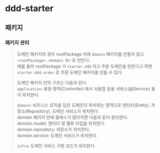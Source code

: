 # ddd-starter

## 패키지
### 패키지 관리
> 도메인 패키지의 경우 rootPackage 아래 `domain` 패키지를 만들지 않고 `<rootPackage>.<domain 명>` 로 만든다.    
> 예를 들어 rootPackage 가 `starter.ddd` 이고 주문 도메인을 만든다고 하면 `starter.ddd.order` 로 주문 도메인 패키지를
> 만들 수 있다.  
> 
> 도메인 패키지 안의 구조는 다음과 같다.  
> `application`: 표현 영역(Controller) 에서 사용할 응용 서비스(@Service) 들이 위치한다.
> 
> `domain`: 비즈니스 로직을 담은 도메인이 위치하는 영역으로 엔티티(Entity), 저장소(Repository), 도메인 서비스가 위치한다.  
> domain 패키지 안에 클래스가 많아지면 다음과 같이 분리한다.  
> domain.model: 엔티티 및 밸류 타입을 위치한다.  
> domain.repository: 저장소가 위치한다.  
> domain.service: 도메인 서비스가 위치한다.  
> 
> `infra`: 도메인 서비스 구현 코드가 위치한다.  
> 
